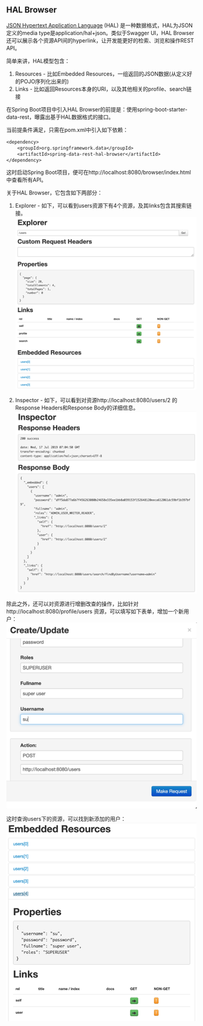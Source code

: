 ## HAL Browser

[JSON Hypertext Application Language](http://stateless.co/hal_specification.html) (HAL) 是一种数据格式，HAL为JSON定义的media type是application/hal+json。类似于Swagger UI，HAL Browser还可以展示各个资源API间的hyperlink，让开发能更好的检索、浏览和操作REST API。

简单来讲，HAL模型包含：

1. Resources - 比如Embedded Resources，一组返回的JSON数据(从定义好的POJO序列化出来的)
2. Links - 比如返回Resources本身的URI，以及其他相关的profile、search链接

在Spring Boot项目中引入HAL Browser的前提是：使用spring-boot-starter-data-rest，曝露出基于HAL数据格式的接口。

当前提条件满足，只需在pom.xml中引入如下依赖：
```
<dependency>
    <groupId>org.springframework.data</groupId>
    <artifactId>spring-data-rest-hal-browser</artifactId>
</dependency>
```

这时启动Spring Boot项目，便可在http://localhost:8080/browser/index.html 中查看所有API。

关于HAL Browser，它包含如下两部分：
1. Explorer - 如下，可以看到users资源下有4个资源，及其links包含其搜索链接。
![explorer](./pix/explorer.png)

2. Inspector - 如下，可以看到对资源http://localhost:8080/users/2 的Response Headers和Response Body的详细信息。
![inspector](./pix/inspector.png)

除此之外，还可以对资源进行增删改查的操作，比如针对http://localhost:8080/profile/users 资源，可以填写如下表单，增加一个新用户：
![form](./pix/form.png)

这时查询users下的资源，可以找到新添加的用户：
![users](./pix/users.png)

